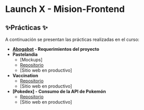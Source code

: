 # Launch X - Mision-Frontend

## ✨Prácticas ✨

A continuación se presentan las prácticas realizadas en el curso:
- **[Abogabot](./1.%20Abogabot/requerimientos.md) - Requerimientos del proyecto**
- **Pastelandia**
  * [Mockups]
  * [Repositorio](./2.%20Pastelandia/)
  * [Sitio web en productivo]
- **Vaccination**
  * [Repositorio](./3.%20Vaccination/)
  * [Sitio web en productivo]
- **[Pokedex] - Consumo de la API de Pokemón**
  * [Repositorio](./4.%20Pokedex/)
  * [Sitio web en productivo]